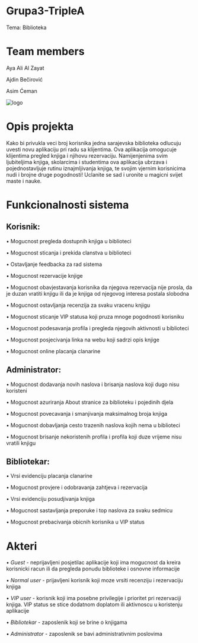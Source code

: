 # Grupa3-TripleA
Tema: Biblioteka
# Team members
Aya Ali Al Zayat

Ajdin Bečirović

Asim Ćeman

![logo](https://cdn130.picsart.com/314732677122201.jpg?type=webp&to=min&r=1024)

# Opis projekta
Kako bi privukla veci broj korisnika jedna sarajevska biblioteka odlucuju uvesti novu aplikaciju pri radu sa klijentima. Ova aplikacija omogucuje klijentima pregled knjiga i njihovu rezervaciju. Namijenjenima svim ljubiteljima knjiga, skolarcima i studentima ova aplikacija ubrzava i pojednostavljuje rutinu iznajmljivanja knjiga, te svojim vjernim korisnicima nudi i brojne druge pogodnosti! Uclanite se sad i uronite u magicni svijet maste i nauke. 

# Funkcionalnosti sistema
## Korisnik:

• Mogucnost pregleda dostupnih knjiga u biblioteci 

• Mogucnost sticanja i prekida clanstva u biblioteci 

• Ostavljanje feedbacka za rad sistema

• Mogucnost rezervacije knjige

• Mogucnost obavjestavanja korisnika da njegova rezervacija nije prosla, da je duzan vratiti knjigu ili da je knjiga od njegovog interesa postala slobodna

• Mogucnost ostavljanja recenzija za svaku vracenu knjigu

• Mogucnost sticanje VIP statusa koji pruza mnoge pogodnosti korisniku

• Mogucnost podesavanja profila i pregleda njegovih aktivnosti u biblioteci

• Mogucnost posjecivanja linka na webu koji sadrzi opis knjige

• Mogucnost online placanja clanarine

## Administrator:

• Mogucnost dodavanja novih naslova i brisanja naslova koji dugo nisu koristeni

• Mogucnost azuriranja About stranice za biblioteku i pojedinih djela

• Mogucnost povecavanja i smanjivanja maksimalnog broja knjiga

• Mogucnost dobavljanja cesto trazenih naslova kojih nema u biblioteci

• Mogucnost brisanje nekoristenih profila i profila koji duze vrijeme nisu vratili knjigu 

## Bibliotekar:

• Vrsi evidenciju placanja clanarine

• Mogucnost provjere i odobravanja zahtjeva i rezervacija

• Vrsi evidenciju posudjivanja knjiga

• Mogucnost sastavljanja preporuke i top naslova za svaku sedmicu

• Mogucnost prebacivanja obicnih korisnika u VIP status

# Akteri

• *Guest* - neprijavljeni posjetilac aplikacije koji ima mogucnost da kreira korisnicki racun ili da pregleda ponudu biblioteke i osnovne informacije

• *Normal user* - prijavljeni korisnik koji moze vrsiti recenziju i rezervaciju knjiga

• *VIP user* - korisnik koji ima posebne privilegije i prioritet pri rezervaciji knjiga. VIP status se stice dodatnom doplatom ili aktivnoscu u koristenju aplikacije

• *Bibliotekar* - zaposlenik koji se brine o knjigama

• *Administrator* - zaposlenik se bavi administrativnim poslovima

